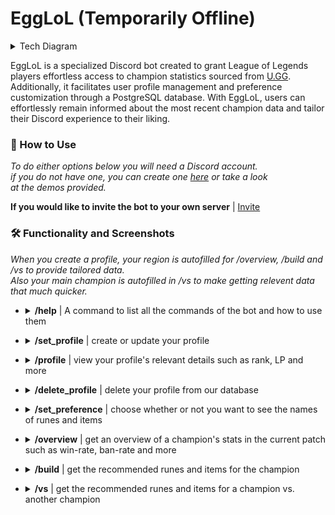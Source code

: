 # EggLoL (Temporarily Offline)

<details>
  <summary>Tech Diagram</summary>
  <img src="images/diagram/EggLoL_diagram.png" alt="" height=100%>
</details>

EggLoL is a specialized Discord bot created to grant League of Legends players effortless access to champion statistics sourced from [U.GG](u.gg). Additionally, it facilitates user profile management and preference customization through a PostgreSQL database. With EggLoL, users can effortlessly remain informed about the most recent champion data and tailor their Discord experience to their liking.

### :thinking: How to Use

*To do either options below you will need a Discord account.<br>if you do not have one, you can create one [here](https://discord.com/register) or take a look<br>at the demos provided.*

**If you would like to invite the bot to your own server** | [Invite]()

### :hammer_and_wrench: Functionality and Screenshots

*When you create a profile, your region is autofilled for /overview, /build and /vs to provide tailored data.<br>Also your main champion is autofilled in /vs to make getting relevent data that much quicker.*

- <details>
  <summary><b>/help</b> | A command to list all the commands of the bot and how to use them</summary>
  <img src="images\Commands\HelpImg.png" alt=""  height="600">
</details>

- <details>
  <summary><b>/set_profile</b> | create or update your profile</summary>
  <img src="images\Commands\setprofile1.png" alt=""  height="50"><br>
  <img src="images\Commands\setprofile2.png" alt=""  height="300">
</details>

- <details>
  <summary><b>/profile</b> | view your profile's relevant details such as rank, LP and more</summary>
  <img src="images\Commands\profile1.png" alt=""  height="400">
</details>

- <details>
  <summary><b>/delete_profile</b> | delete your profile from our database</summary>
  <img src="images\Commands\DeleteProfile.png" alt=""  height="100">
</details>

- <details>
  <summary><b>/set_preference</b> | choose whether or not you want to see the names of runes and items</summary>
  <img src="images\Commands\setpreference.png" alt=""  height="150"><br>
  <img src="images\commands\showText.png" alt=""  height="450">
  <img src="images\commands\doNotShowText.png" alt=""  height="450">
</details>

- <details>
  <summary><b>/overview</b> | get an overview of a champion's stats in the current patch such as win-rate, ban-rate and more</summary>
  <img src="images\Commands\overview.png" alt=""  height="100"><br>
  <img src="images\Commands\overview2.png" alt=""  height="300">
</details>

- <details>
  <summary><b>/build</b> | get the recommended runes and items for the champion</summary>
  <img src="images\Commands\Build.png" alt="" height="100"><br>
  <img src="images\Commands\Build1.png" alt=""  height="500">
</details>

- <details>
  <summary><b>/vs</b> | get the recommended runes and items for a champion vs. another champion</summary>
  <img src="images\Commands\Vs.png" alt=""  height="100"><br>
  <img src="images\Commands\Vs1.png" alt=""  height="500">
</details>


